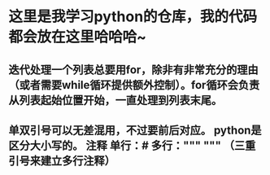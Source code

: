 # 这里是我学习python的仓库，我的代码都会放在这里哈哈哈~

## 迭代处理一个列表总要用for，除非有非常充分的理由（或者需要while循环提供额外控制）。for循环会负责从列表起始位置开始，一直处理到列表末尾。
## 单双引号可以无差混用，不过要前后对应。      python是区分大小写的。 注释 单行：#  多行："""    """ （三重引号来建立多行注释）
